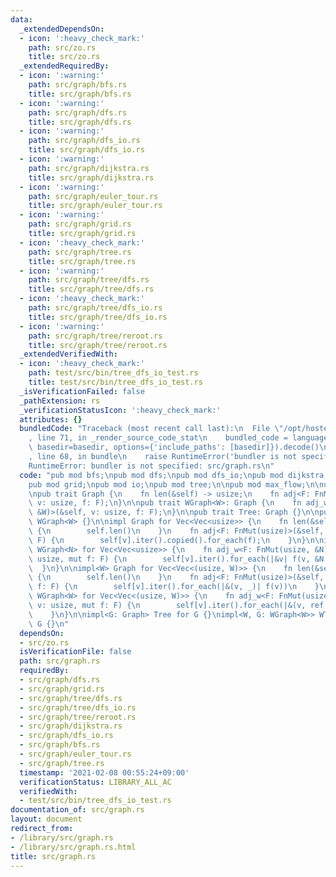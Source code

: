 ```yaml
---
data:
  _extendedDependsOn:
  - icon: ':heavy_check_mark:'
    path: src/zo.rs
    title: src/zo.rs
  _extendedRequiredBy:
  - icon: ':warning:'
    path: src/graph/bfs.rs
    title: src/graph/bfs.rs
  - icon: ':warning:'
    path: src/graph/dfs.rs
    title: src/graph/dfs.rs
  - icon: ':warning:'
    path: src/graph/dfs_io.rs
    title: src/graph/dfs_io.rs
  - icon: ':warning:'
    path: src/graph/dijkstra.rs
    title: src/graph/dijkstra.rs
  - icon: ':warning:'
    path: src/graph/euler_tour.rs
    title: src/graph/euler_tour.rs
  - icon: ':warning:'
    path: src/graph/grid.rs
    title: src/graph/grid.rs
  - icon: ':heavy_check_mark:'
    path: src/graph/tree.rs
    title: src/graph/tree.rs
  - icon: ':warning:'
    path: src/graph/tree/dfs.rs
    title: src/graph/tree/dfs.rs
  - icon: ':heavy_check_mark:'
    path: src/graph/tree/dfs_io.rs
    title: src/graph/tree/dfs_io.rs
  - icon: ':warning:'
    path: src/graph/tree/reroot.rs
    title: src/graph/tree/reroot.rs
  _extendedVerifiedWith:
  - icon: ':heavy_check_mark:'
    path: test/src/bin/tree_dfs_io_test.rs
    title: test/src/bin/tree_dfs_io_test.rs
  _isVerificationFailed: false
  _pathExtension: rs
  _verificationStatusIcon: ':heavy_check_mark:'
  attributes: {}
  bundledCode: "Traceback (most recent call last):\n  File \"/opt/hostedtoolcache/Python/3.9.1/x64/lib/python3.9/site-packages/onlinejudge_verify/documentation/build.py\"\
    , line 71, in _render_source_code_stat\n    bundled_code = language.bundle(stat.path,\
    \ basedir=basedir, options={'include_paths': [basedir]}).decode()\n  File \"/opt/hostedtoolcache/Python/3.9.1/x64/lib/python3.9/site-packages/onlinejudge_verify/languages/user_defined.py\"\
    , line 68, in bundle\n    raise RuntimeError('bundler is not specified: {}'.format(path.as_posix()))\n\
    RuntimeError: bundler is not specified: src/graph.rs\n"
  code: "pub mod bfs;\npub mod dfs;\npub mod dfs_io;\npub mod dijkstra;\npub mod euler_tour;\n\
    pub mod grid;\npub mod io;\npub mod tree;\n\npub mod max_flow;\n\nuse crate::zo::ZeroOne;\n\
    \npub trait Graph {\n    fn len(&self) -> usize;\n    fn adj<F: FnMut(usize)>(&self,\
    \ v: usize, f: F);\n}\n\npub trait WGraph<W>: Graph {\n    fn adj_w<F: FnMut(usize,\
    \ &W)>(&self, v: usize, f: F);\n}\n\npub trait Tree: Graph {}\n\npub trait WTree<W>:\
    \ WGraph<W> {}\n\nimpl Graph for Vec<Vec<usize>> {\n    fn len(&self) -> usize\
    \ {\n        self.len()\n    }\n    fn adj<F: FnMut(usize)>(&self, v: usize, f:\
    \ F) {\n        self[v].iter().copied().for_each(f);\n    }\n}\n\nimpl<N: ZeroOne>\
    \ WGraph<N> for Vec<Vec<usize>> {\n    fn adj_w<F: FnMut(usize, &N)>(&self, v:\
    \ usize, mut f: F) {\n        self[v].iter().for_each(|&v| f(v, &N::ONE))\n  \
    \  }\n}\n\nimpl<W> Graph for Vec<Vec<(usize, W)>> {\n    fn len(&self) -> usize\
    \ {\n        self.len()\n    }\n    fn adj<F: FnMut(usize)>(&self, v: usize, mut\
    \ f: F) {\n        self[v].iter().for_each(|&(v, _)| f(v))\n    }\n}\n\nimpl<W>\
    \ WGraph<W> for Vec<Vec<(usize, W)>> {\n    fn adj_w<F: FnMut(usize, &W)>(&self,\
    \ v: usize, mut f: F) {\n        self[v].iter().for_each(|&(v, ref e)| f(v, e));\n\
    \    }\n}\n\nimpl<G: Graph> Tree for G {}\nimpl<W, G: WGraph<W>> WTree<W> for\
    \ G {}\n"
  dependsOn:
  - src/zo.rs
  isVerificationFile: false
  path: src/graph.rs
  requiredBy:
  - src/graph/dfs.rs
  - src/graph/grid.rs
  - src/graph/tree/dfs.rs
  - src/graph/tree/dfs_io.rs
  - src/graph/tree/reroot.rs
  - src/graph/dijkstra.rs
  - src/graph/dfs_io.rs
  - src/graph/bfs.rs
  - src/graph/euler_tour.rs
  - src/graph/tree.rs
  timestamp: '2021-02-08 00:55:24+09:00'
  verificationStatus: LIBRARY_ALL_AC
  verifiedWith:
  - test/src/bin/tree_dfs_io_test.rs
documentation_of: src/graph.rs
layout: document
redirect_from:
- /library/src/graph.rs
- /library/src/graph.rs.html
title: src/graph.rs
---
```

